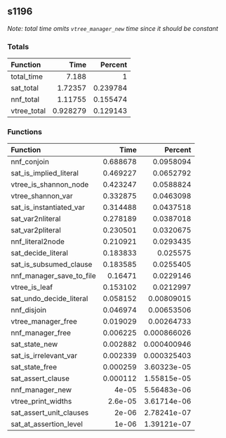 ## s1196

*Note: total time omits `vtree_manager_new` time since it should be constant*

### Totals

| Function    |     Time |   Percent |
|:------------|---------:|----------:|
| total_time  | 7.188    |  1        |
| sat_total   | 1.72357  |  0.239784 |
| nnf_total   | 1.11755  |  0.155474 |
| vtree_total | 0.928279 |  0.129143 |

### Functions

| Function                 |     Time |     Percent |
|:-------------------------|---------:|------------:|
| nnf_conjoin              | 0.688678 | 0.0958094   |
| sat_is_implied_literal   | 0.469227 | 0.0652792   |
| vtree_is_shannon_node    | 0.423247 | 0.0588824   |
| vtree_shannon_var        | 0.332875 | 0.0463098   |
| sat_is_instantiated_var  | 0.314488 | 0.0437518   |
| sat_var2nliteral         | 0.278189 | 0.0387018   |
| sat_var2pliteral         | 0.230501 | 0.0320675   |
| nnf_literal2node         | 0.210921 | 0.0293435   |
| sat_decide_literal       | 0.183833 | 0.025575    |
| sat_is_subsumed_clause   | 0.183585 | 0.0255405   |
| nnf_manager_save_to_file | 0.16471  | 0.0229146   |
| vtree_is_leaf            | 0.153102 | 0.0212997   |
| sat_undo_decide_literal  | 0.058152 | 0.00809015  |
| nnf_disjoin              | 0.046974 | 0.00653506  |
| vtree_manager_free       | 0.019029 | 0.00264733  |
| nnf_manager_free         | 0.006225 | 0.000866026 |
| sat_state_new            | 0.002882 | 0.000400946 |
| sat_is_irrelevant_var    | 0.002339 | 0.000325403 |
| sat_state_free           | 0.000259 | 3.60323e-05 |
| sat_assert_clause        | 0.000112 | 1.55815e-05 |
| nnf_manager_new          | 4e-05    | 5.56483e-06 |
| vtree_print_widths       | 2.6e-05  | 3.61714e-06 |
| sat_assert_unit_clauses  | 2e-06    | 2.78241e-07 |
| sat_at_assertion_level   | 1e-06    | 1.39121e-07 |
